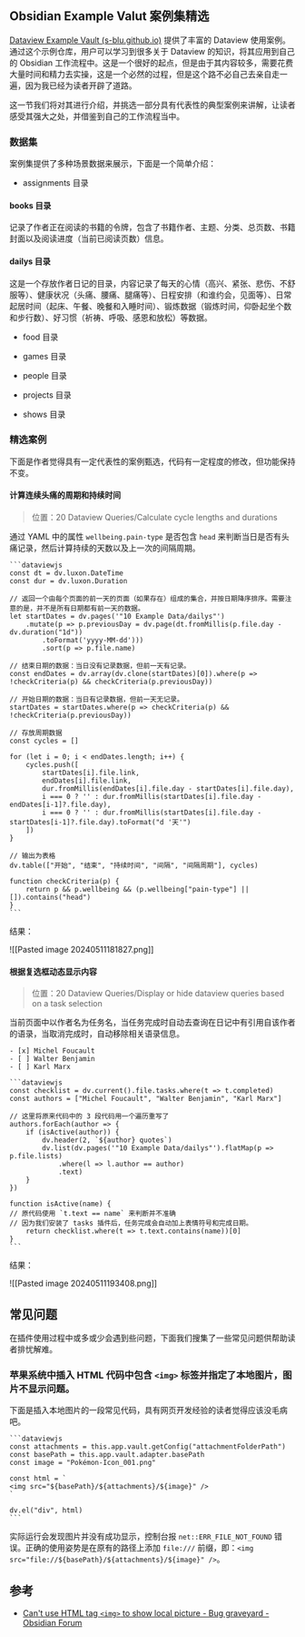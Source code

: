 ## Obsidian Example Valut 案例集精选

[Dataview Example Vault (s-blu.github.io)](https://s-blu.github.io/obsidian_dataview_example_vault/) 提供了丰富的 Dataview 使用案例。通过这个示例仓库，用户可以学习到很多关于 Dataview 的知识，将其应用到自己的 Obsidian 工作流程中。这是一个很好的起点，但是由于其内容较多，需要花费大量时间和精力去实操，这是一个必然的过程，但是这个路不必自己去亲自走一遍，因为我已经为读者开辟了道路。

这一节我们将对其进行介绍，并挑选一部分具有代表性的典型案例来讲解，让读者感受其强大之处，并借鉴到自己的工作流程当中。

### 数据集

案例集提供了多种场景数据来展示，下面是一个简单介绍：

- assignments 目录

#### books 目录

记录了作者正在阅读的书籍的令牌，包含了书籍作者、主题、分类、总页数、书籍封面以及阅读进度（当前已阅读页数）信息。

#### dailys 目录

这是一个存放作者日记的目录，内容记录了每天的心情（高兴、紧张、悲伤、不舒服等）、健康状况（头痛、腰痛、腿痛等）、日程安排（和谁约会，见面等）、日常起居时间（起床、午餐、晚餐和入睡时间）、锻炼数据（锻炼时间，仰卧起坐个数和步行数）、好习惯（祈祷、呼吸、感恩和放松）等数据。

- food 目录

- games 目录

- people 目录

- projects 目录

- shows 目录

### 精选案例

下面是作者觉得具有一定代表性的案例甄选，代码有一定程度的修改，但功能保持不变。

#### 计算连续头痛的周期和持续时间

> 位置：20 Dataview Queries/Calculate cycle lengths and durations

通过 YAML 中的属性 `wellbeing.pain-type` 是否包含 `head` 来判断当日是否有头痛记录，然后计算持续的天数以及上一次的间隔周期。

````
```dataviewjs
const dt = dv.luxon.DateTime
const dur = dv.luxon.Duration

// 返回一个由每个页面的前一天的页面（如果存在）组成的集合，并按日期降序排序。需要注意的是，并不是所有日期都有前一天的数据。
let startDates = dv.pages('"10 Example Data/dailys"')
    .mutate(p => p.previousDay = dv.page(dt.fromMillis(p.file.day - dv.duration("1d"))
        .toFormat('yyyy-MM-dd')))
        .sort(p => p.file.name)

// 结束日期的数据：当日没有记录数据，但前一天有记录。
const endDates = dv.array(dv.clone(startDates)[0]).where(p => !checkCriteria(p) && checkCriteria(p.previousDay))

// 开始日期的数据：当日有记录数据，但前一天无记录。
startDates = startDates.where(p => checkCriteria(p) && !checkCriteria(p.previousDay))

// 存放周期数据
const cycles = []

for (let i = 0; i < endDates.length; i++) {
    cycles.push([
        startDates[i].file.link,
        endDates[i].file.link,
        dur.fromMillis(endDates[i].file.day - startDates[i].file.day),
        i === 0 ? '' : dur.fromMillis(startDates[i].file.day - endDates[i-1]?.file.day),
        i === 0 ? '' : dur.fromMillis(startDates[i].file.day - startDates[i-1]?.file.day).toFormat("d '天'")
    ])
}

// 输出为表格
dv.table(["开始", "结束", "持续时间", "间隔", "间隔周期"], cycles)

function checkCriteria(p) {
    return p && p.wellbeing && (p.wellbeing["pain-type"] || []).contains("head")
}
```
````

结果：

![[Pasted image 20240511181827.png]]

#### 根据复选框动态显示内容

>位置：20 Dataview Queries/Display or hide dataview queries based on a task selection

当前页面中以作者名为任务名，当任务完成时自动去查询在日记中有引用自该作者的语录，当取消完成时，自动移除相关语录信息。

````
- [x] Michel Foucault
- [ ] Walter Benjamin
- [ ] Karl Marx

```dataviewjs
const checklist = dv.current().file.tasks.where(t => t.completed)
const authors = ["Michel Foucault", "Walter Benjamin", "Karl Marx"]

// 这里将原来代码中的 3 段代码用一个遍历重写了
authors.forEach(author => {
    if (isActive(author)) {
        dv.header(2, `${author} quotes`)
        dv.list(dv.pages('"10 Example Data/dailys"').flatMap(p => p.file.lists)
            .where(l => l.author == author)
            .text)
    }
})

function isActive(name) {
// 原代码使用 `t.text == name` 来判断并不准确
// 因为我们安装了 tasks 插件后，任务完成会自动加上表情符号和完成日期。
    return checklist.where(t => t.text.contains(name))[0]
}
```
````

结果：

![[Pasted image 20240511193408.png]]


## 常见问题

在插件使用过程中或多或少会遇到些问题，下面我们搜集了一些常见问题供帮助读者排忧解难。

### 苹果系统中插入 HTML 代码中包含 `<img>` 标签并指定了本地图片，图片不显示问题。

下面是插入本地图片的一段常见代码，具有网页开发经验的读者觉得应该没毛病吧。

````
```dataviewjs
const attachments = this.app.vault.getConfig("attachmentFolderPath")
const basePath = this.app.vault.adapter.basePath
const image = "Pokémon-Icon_001.png"

const html = `
<img src="${basePath}/${attachments}/${image}" />
`

dv.el("div", html)
```
````

实际运行会发现图片并没有成功显示，控制台报 `net::ERR_FILE_NOT_FOUND` 错误。正确的使用姿势是在原有的路径上添加 `file:///` 前缀，即：`<img src="file://${basePath}/${attachments}/${image}" />`。

## 参考

- [Can't use HTML tag `<img>` to show local picture - Bug graveyard - Obsidian Forum](https://forum.obsidian.md/t/cant-use-html-tag-img-to-show-local-picture/34272)